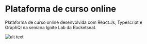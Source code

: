 
<h1>Plataforma de curso online</h1>
  
<p>Plataforma de curso online desenvolvida com React.Js, Typescript e GraphQl na semana Ignite Lab da Rocketseat.</p>

![alt text](src/components/assets/screenshot.png)
